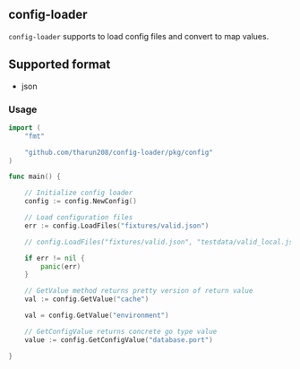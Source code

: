 config-loader
----

`config-loader` supports to load config files and convert to map values.

## Supported format

- json

### Usage

```go
import (
	"fmt"

	"github.com/tharun208/config-loader/pkg/config"
)

func main() {

	// Initialize config loader
	config := config.NewConfig()

	// Load configuration files
	err := config.LoadFiles("fixtures/valid.json")

    // config.LoadFiles("fixtures/valid.json", "testdata/valid_local.json")

	if err != nil {
		panic(err)
	}

	// GetValue method returns pretty version of return value
	val := config.GetValue("cache")

	val = config.GetValue("environment")

	// GetConfigValue returns concrete go type value
	value := config.GetConfigValue("database.port")

}
```